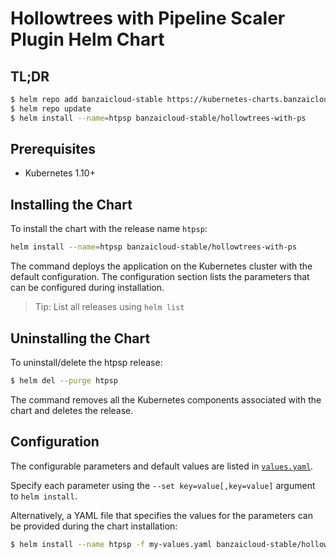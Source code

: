 # Hollowtrees with Pipeline Scaler Plugin Helm Chart

## TL;DR

```bash
$ helm repo add banzaicloud-stable https://kubernetes-charts.banzaicloud.com
$ helm repo update
$ helm install --name=htpsp banzaicloud-stable/hollowtrees-with-ps
```

## Prerequisites

- Kubernetes 1.10+

## Installing the Chart

To install the chart with the release name `htpsp`:

```bash
helm install --name=htpsp banzaicloud-stable/hollowtrees-with-ps
```

The command deploys the application on the Kubernetes cluster with the default configuration.
The configuration section lists the parameters that can be configured during installation.

> Tip: List all releases using `helm list`

## Uninstalling the Chart

To uninstall/delete the htpsp release:

```bash
$ helm del --purge htpsp
```

The command removes all the Kubernetes components associated with the chart and deletes the release.

## Configuration

The configurable parameters and default values are listed in [`values.yaml`](values.yaml).

Specify each parameter using the `--set key=value[,key=value]` argument to `helm install`.

Alternatively, a YAML file that specifies the values for the parameters can be provided during the chart installation:

```bash
$ helm install --name htpsp -f my-values.yaml banzaicloud-stable/hollowtrees-with-ps
```
